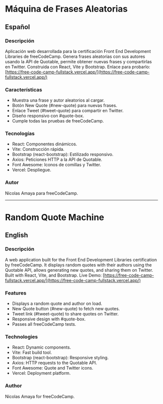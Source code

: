 # Máquina de Frases Aleatorias

## Español

### Descripción
Aplicación web desarrollada para la certificación Front End Development Libraries de freeCodeCamp. Genera frases aleatorias con sus autores usando la API de Quotable, permite obtener nuevas frases y compartirlas en Twitter. Construida con React, Vite y Bootstrap.
Enlace para probarlo: [https://free-code-camp-fullstack.vercel.app/](https://free-code-camp-fullstack.vercel.app/)

### Características
- Muestra una frase y autor aleatorios al cargar.
- Botón New Quote (#new-quote) para nuevas frases.
- Enlace Tweet (#tweet-quote) para compartir en Twitter.
- Diseño responsivo con #quote-box.
- Cumple todas las pruebas de freeCodeCamp.

### Tecnologías
- React: Componentes dinámicos.
- Vite: Construcción rápida.
- Bootstrap (react-bootstrap): Estilizado responsivo.
- Axios: Peticiones HTTP a la API de Quotable.
- Font Awesome: Iconos de comillas y Twitter.
- Vercel: Despliegue.

### Autor
Nicolas Amaya para freeCodeCamp.

---

# Random Quote Machine

## English

### Descripción
A web application built for the Front End Development Libraries certification by freeCodeCamp. It displays random quotes with their authors using the Quotable API, allows generating new quotes, and sharing them on Twitter. Built with React, Vite, and Bootstrap.
Live Demo: [https://free-code-camp-fullstack.vercel.app/](https://free-code-camp-fullstack.vercel.app/)

### Features
- Displays a random quote and author on load.
- New Quote button (#new-quote) to fetch new quotes.
- Tweet link (#tweet-quote) to share quotes on Twitter.
- Responsive design with #quote-box.
- Passes all freeCodeCamp tests.

### Technologies
- React: Dynamic components.
- Vite: Fast build tool.
- Bootstrap (react-bootstrap): Responsive styling.
- Axios: HTTP requests to the Quotable API.
- Font Awesome: Quote and Twitter icons.
- Vercel: Deployment platform.

### Author
Nicolas Amaya for freeCodeCamp.
